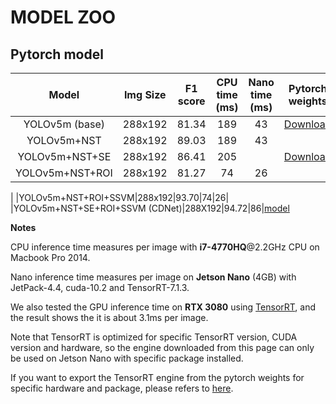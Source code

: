 # MODEL ZOO

## Pytorch model

|Model|Img Size|F1 score|CPU time (ms)|Nano time (ms)|Pytorch weights|TensorRT engine|
|:---:|:---:|:---:|:---:|:---:|:---:|:---:|
|YOLOv5m (base) |288x192|81.34|189|43|[Download](link)|[Download](link)
|YOLOv5m+NST    |288x192|89.03|189|43|
|YOLOv5m+NST+SE |288x192|86.41|205|  |[Download](link)
|YOLOv5m+NST+ROI|288x192|81.27|74 |26|
|
|YOLOv5m+NST+ROI+SSVM|288x192|93.70|74|26|
|YOLOv5m+NST+SE+ROI+SSVM (CDNet)|288X192|94.72|86|[model](link)

**Notes**

CPU inference time measures per image with **i7-4770HQ**@2.2GHz CPU on Macbook Pro 2014.

Nano inference time measures per image on **Jetson Nano** (4GB) with JetPack-4.4, cuda-10.2 and TensorRT-7.1.3.

We also tested the GPU inference time on **RTX 3080** using [TensorRT](https://developer.nvidia.com/tensorRt), and the result shows the it is about 3.1ms per image.

Note that TensorRT is optimized for specific TensorRT version, CUDA version and hardware, so the engine downloaded from this page can only be used on Jetson Nano with specific package installed.

If you want to export the TensorRT engine from the pytorch weights for specific hardware and package, please refers to [here](https://github.com/wang-xinyu/tensorrtx).